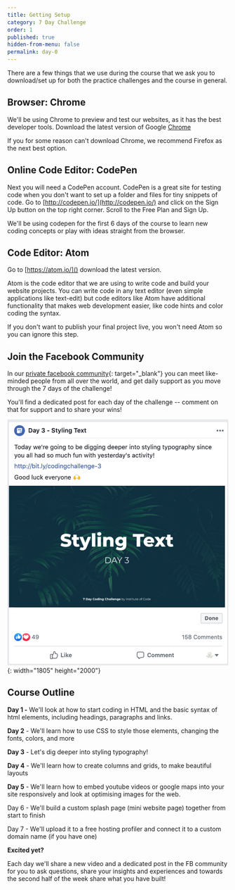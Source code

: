 ```yaml
---
title: Getting Setup
category: 7 Day Challenge
order: 1
published: true
hidden-from-menu: false
permalink: day-0
---
```


There are a few things that we use during the course that we ask you to download/set up for both the practice challenges and the course in general.

## Browser: Chrome

We'll be using Chrome to preview and test our websites, as it has the best developer tools. Download the latest version of Google [Chrome](https://www.google.com/chrome/browser/features.html?brand=CHBD&amp;gclid=Cj0KEQjwyN7JBRCZn7LKgb3ki8kBEiQAaLEsqsFu3ctUicvTCQW604YrV3Hi7ARsHYaHcSsjf9qChdQaAvB48P8HAQ&amp;dclid=CPLY5dOerdQCFQiIaAodWWUCBQ)

If you for some reason can't download Chrome, we recommend Firefox as the next best option.

## Online Code Editor: CodePen

Next you will need a CodePen account. CodePen is a great site for testing code when you don't want to set up a folder and files for tiny snippets of code. Go to [http://codepen.io/](http://codepen.io/) and click on the Sign Up button on the top right corner. Scroll to the Free Plan and Sign Up.

We'll be using codepen for the first 6 days of the course to learn new coding concepts or play with ideas straight from the browser.

## Code Editor: Atom

Go to [https://atom.io/]() download the latest version.

Atom is the code editor that we are using to write code and build your website projects. You can write code in any text editor (even simple applications like text-edit) but code editors like Atom have additional functionality that makes web development easier, like code hints and color coding the syntax.

If you don't want to publish your final project live, you won't need Atom so you can ignore this step. <!--Watch this video for tips on how to setup and customise Atom to suit you.&nbsp;--><!--&lt;&lt;&lt;ADD VIDEO&gt;&gt;&gt;-->

## Join the Facebook Community&nbsp;

In our [private facebook community](https://www.facebook.com/groups/317442352505362/learning_content/?filter=281447742847924){: target="_blank"} you can meet like-minded people from all over the world, and get daily support as you move through the 7 days of the challenge\!

You'll find a dedicated post for each day of the challenge -- comment on that for support and to share your wins\!&nbsp;&nbsp;

![](/uploads/screen-shot-2020-04-17-at-1-32-07-pm.png){: width="1805" height="2000"}

## **Course Outline**

**Day 1 -** We'll look at how to start coding in HTML and the basic syntax of html elements, including headings, paragraphs and links.&nbsp;

**Day 2** - We'll learn how to use CSS to style those elements, changing the fonts, colors, and more&nbsp;

**Day 3** - Let's dig deeper into styling typography\!&nbsp;

**Day 4** - We'll learn how to create columns and grids, to make beautiful layouts&nbsp;

**Day 5** - We'll learn how to embed youtube videos or google maps into your site responsively and look at optimising images for the web.

Day 6 - We'll build a custom splash page (mini website page) together from start to finish&nbsp;

Day 7 - We'll upload it to a free hosting profiler and connect it to a custom domain name (if you have one)&nbsp;

**Excited yet? &nbsp;**

Each day we'll share a new video and a dedicated post in the FB community for you to ask questions, share your insights and experiences and towards the second half of the week share what you have built\!&nbsp;

&nbsp;